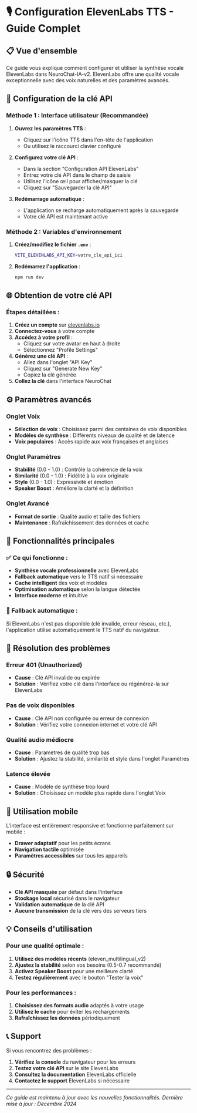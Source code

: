 # 🎙️ Configuration ElevenLabs TTS - Guide Complet

## 📋 Vue d'ensemble

Ce guide vous explique comment configurer et utiliser la synthèse vocale ElevenLabs dans NeuroChat-IA-v2. ElevenLabs offre une qualité vocale exceptionnelle avec des voix naturelles et des paramètres avancés.

## 🔑 Configuration de la clé API

### Méthode 1 : Interface utilisateur (Recommandée)

1. **Ouvrez les paramètres TTS** :
   - Cliquez sur l'icône TTS dans l'en-tête de l'application
   - Ou utilisez le raccourci clavier configuré

2. **Configurez votre clé API** :
   - Dans la section "Configuration API ElevenLabs"
   - Entrez votre clé API dans le champ de saisie
   - Utilisez l'icône œil pour afficher/masquer la clé
   - Cliquez sur "Sauvegarder la clé API"

3. **Redémarrage automatique** :
   - L'application se recharge automatiquement après la sauvegarde
   - Votre clé API est maintenant active

### Méthode 2 : Variables d'environnement

1. **Créez/modifiez le fichier `.env`** :
   ```bash
   VITE_ELEVENLABS_API_KEY=votre_cle_api_ici
   ```

2. **Redémarrez l'application** :
   ```bash
   npm run dev
   ```

## 🌐 Obtention de votre clé API

### Étapes détaillées :

1. **Créez un compte** sur [elevenlabs.io](https://elevenlabs.io/)
2. **Connectez-vous** à votre compte
3. **Accédez à votre profil** :
   - Cliquez sur votre avatar en haut à droite
   - Sélectionnez "Profile Settings"
4. **Générez une clé API** :
   - Allez dans l'onglet "API Key"
   - Cliquez sur "Generate New Key"
   - Copiez la clé générée
5. **Collez la clé** dans l'interface NeuroChat

## ⚙️ Paramètres avancés

### Onglet Voix
- **Sélection de voix** : Choisissez parmi des centaines de voix disponibles
- **Modèles de synthèse** : Différents niveaux de qualité et de latence
- **Voix populaires** : Accès rapide aux voix françaises et anglaises

### Onglet Paramètres
- **Stabilité** (0.0 - 1.0) : Contrôle la cohérence de la voix
- **Similarité** (0.0 - 1.0) : Fidélité à la voix originale
- **Style** (0.0 - 1.0) : Expressivité et émotion
- **Speaker Boost** : Améliore la clarté et la définition

### Onglet Avancé
- **Format de sortie** : Qualité audio et taille des fichiers
- **Maintenance** : Rafraîchissement des données et cache

## 🎯 Fonctionnalités principales

### ✅ Ce qui fonctionne :
- **Synthèse vocale professionnelle** avec ElevenLabs
- **Fallback automatique** vers le TTS natif si nécessaire
- **Cache intelligent** des voix et modèles
- **Optimisation automatique** selon la langue détectée
- **Interface moderne** et intuitive

### 🔄 Fallback automatique :
Si ElevenLabs n'est pas disponible (clé invalide, erreur réseau, etc.), l'application utilise automatiquement le TTS natif du navigateur.

## 🚨 Résolution des problèmes

### Erreur 401 (Unauthorized)
- **Cause** : Clé API invalide ou expirée
- **Solution** : Vérifiez votre clé dans l'interface ou régénérez-la sur ElevenLabs

### Pas de voix disponibles
- **Cause** : Clé API non configurée ou erreur de connexion
- **Solution** : Vérifiez votre connexion internet et votre clé API

### Qualité audio médiocre
- **Cause** : Paramètres de qualité trop bas
- **Solution** : Ajustez la stabilité, similarité et style dans l'onglet Paramètres

### Latence élevée
- **Cause** : Modèle de synthèse trop lourd
- **Solution** : Choisissez un modèle plus rapide dans l'onglet Voix

## 📱 Utilisation mobile

L'interface est entièrement responsive et fonctionne parfaitement sur mobile :
- **Drawer adaptatif** pour les petits écrans
- **Navigation tactile** optimisée
- **Paramètres accessibles** sur tous les appareils

## 🔒 Sécurité

- **Clé API masquée** par défaut dans l'interface
- **Stockage local** sécurisé dans le navigateur
- **Validation automatique** de la clé API
- **Aucune transmission** de la clé vers des serveurs tiers

## 💡 Conseils d'utilisation

### Pour une qualité optimale :
1. **Utilisez des modèles récents** (eleven_multilingual_v2)
2. **Ajustez la stabilité** selon vos besoins (0.5-0.7 recommandé)
3. **Activez Speaker Boost** pour une meilleure clarté
4. **Testez régulièrement** avec le bouton "Tester la voix"

### Pour les performances :
1. **Choisissez des formats audio** adaptés à votre usage
2. **Utilisez le cache** pour éviter les rechargements
3. **Rafraîchissez les données** périodiquement

## 📞 Support

Si vous rencontrez des problèmes :
1. **Vérifiez la console** du navigateur pour les erreurs
2. **Testez votre clé API** sur le site ElevenLabs
3. **Consultez la documentation** ElevenLabs officielle
4. **Contactez le support** ElevenLabs si nécessaire

---

*Ce guide est maintenu à jour avec les nouvelles fonctionnalités. Dernière mise à jour : Décembre 2024*
